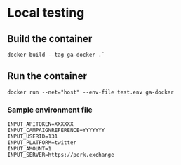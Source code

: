 # Local testing

## Build the container

```
docker build --tag ga-docker .`
```

## Run the container

```
docker run --net="host" --env-file test.env ga-docker
```

### Sample environment file

```
INPUT_APITOKEN=XXXXXX
INPUT_CAMPAIGNREFERENCE=YYYYYYY
INPUT_USERID=131
INPUT_PLATFORM=twitter
INPUT_AMOUNT=1
INPUT_SERVER=https://perk.exchange
```
